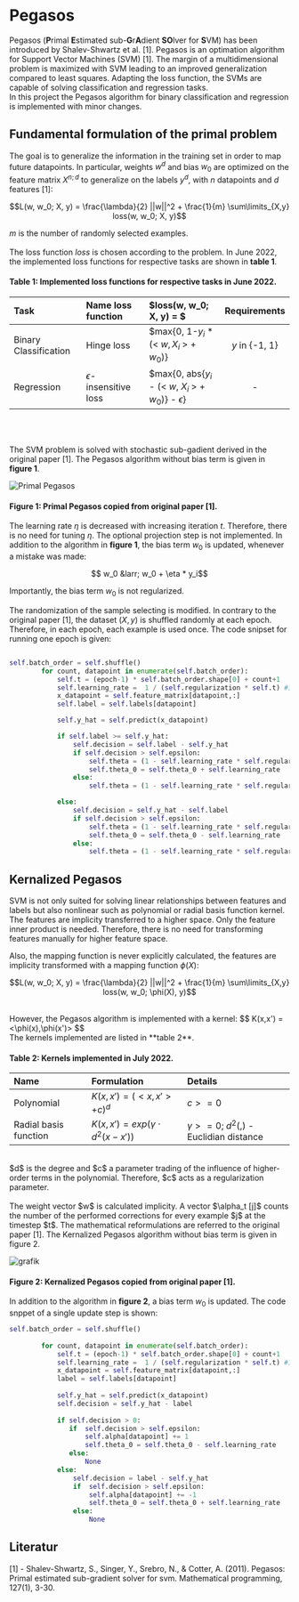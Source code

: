 
# Pegasos
Pegasos (**P**rimal **E**stimated sub-**G**r**A**dient **SO**lver for **S**VM) has been introduced by Shalev-Shwartz et al. [1]. Pegasos is an optimation algorithm for Support Vector Machines (SVM) [1]. The margin of a multidimensional problem is maximized with SVM leading to an improved generalization compared to least squares.  Adapting the loss function, the SVMs are capable of solving classification and regression tasks.\
In this project the Pegasos algorithm for binary classification and regression is implemented with minor changes.

## Fundamental formulation of the primal problem

The goal is to generalize the information in the training set in order to map future datapoints. In particular, weights $w^d$ and bias $w_0$ are optimized on the feature matrix $X^{n; d}$ to generalize on the labels $y^d$, with $n$ datapoints and $d$ features [1]:

$$L(w, w_0; X, y) =  \frac{\lambda}{2} ||w||^2 +  \frac{1}{m} \sum\limits_{X,y} loss(w, w_0; X, y)$$

$m$ is the number of randomly selected examples. 
<br>
<br>
The loss function $loss$ is chosen according to the problem. In June 2022, the implemented loss functions for respective tasks are shown in **table 1**.

#### **Table 1**: Implemented loss functions for respective tasks in June 2022.

| Task | Name loss function | $loss(w, w_0; X, y) = $ | Requirements |
|:--------------|:-------------|:----------------|:-------------:|
|Binary Classification       |Hinge loss       | $max{0, 1-$y_i$ * (< $w, X_i$ > + $w_0$)}        | $y$ in {-1, 1}       |
|Regression       | $\epsilon$-insensitive loss      | $max{0, abs{$y_i$ - (< $w$, $X_i$ > + $w_0$)}  - $\epsilon$}  | -   |

<br>
<br>

The SVM problem is solved with stochastic sub-gadient derived in the original paper [1]. The Pegasos algorithm without bias term is given in **figure 1**.

![Primal Pegasos](https://user-images.githubusercontent.com/107933496/175406566-621d0689-f0e4-4318-9eae-fc7c2aeeb7dc.PNG)
#### **Figure 1**: Primal Pegasos copied from original paper [1].

The learning rate $\eta$ is decreased with increasing 
iteration $t$. Therefore, there is no need for tuning 
$\eta$. The optional projection step is not implemented. 
In addition to the algorithm in **figure 1**, the bias term $w_0$ is updated, whenever a mistake was made:

$$ w_0 &larr; w_0 + \eta * y_i$$

Importantly, the bias term $w_0$ is not regularized.

The randomization of the sample selecting is modified. In contrary to the original paper [1], the dataset ($X,y$) is shuffled randomly at each epoch. Therefore, in each epoch, each example is used once.
The code snipset for running one epoch is given:

```python

self.batch_order = self.shuffle()
        for count, datapoint in enumerate(self.batch_order):
            self.t = (epoch-1) * self.batch_order.shape[0] + count+1
            self.learning_rate =  1 / (self.regularization * self.t) #1 / np.sqrt(t)
            x_datapoint = self.feature_matrix[datapoint,:]
            self.label = self.labels[datapoint]

            self.y_hat = self.predict(x_datapoint)

            if self.label >= self.y_hat:
                self.decision = self.label - self.y_hat
                if self.decision > self.epsilon:
                    self.theta = (1 - self.learning_rate * self.regularization) *  self.theta + self.learning_rate * x_datapoint 
                    self.theta_0 = self.theta_0 + self.learning_rate 
                else:
                    self.theta = (1 - self.learning_rate * self.regularization) *  self.theta

            else:
                self.decision = self.y_hat - self.label
                if self.decision > self.epsilon:
                    self.theta = (1 - self.learning_rate * self.regularization) *  self.theta - self.learning_rate * x_datapoint 
                    self.theta_0 = self.theta_0 - self.learning_rate 
                else:
                    self.theta = (1 - self.learning_rate * self.regularization) *  self.

```

## Kernalized Pegasos
SVM is not only suited for solving linear relationships between features and labels but also nonlinear such as polynomial or radial basis function kernel. The features are 
implicity transferred to a higher space. Only the feature inner product is needed. Therefore, there is no need for transforming features manually for higher feature space. 

Also, the mapping function is never explicitly calculated, the features are implicity transformed with a mapping function $\phi(X)$:

$$L(w, w_0; X, y) =  \frac{\lambda}{2} ||w||^2 +  \frac{1}{m} \sum\limits_{X,y} loss(w, w_0; \phi(X), y)$$ 

<br>
However, the Pegasos algorithm is implemented with a kernel:
$$ K(x,x') = <\phi(x),\phi(x')> $$
<br>
The kernels implemented are listed in **table 2**.

#### **Table 2**: Kernels implemented in July 2022.
 |Name | Formulation | Details|
 |:--------------|:-------------|:----------------|
 |Polynomial|$K(x,x')=( < x,x' > + c)^{d}$|$c>=0$|
  |Radial basis function |$K(x,x')=exp(\gamma \cdot d^2(x-x'))$ |$\gamma >=0;$ $d^2(,)$ - Euclidian distance|
 <br>
 $d$ is the degree and 
 $c$ a parameter trading of the influence of higher-order terms in the polynomial. Therefore,
 $c$ acts as a regularization parameter.
<br>
<br>
The weight vector $w$ 
is calculated implicity. A vector $\alpha_t [j]$ counts the number of the performed corrections for every example 
$j$ at the timestep
$t$. The mathematical reformulations are referred to the original paper [1]. 
The Kernalized Pegasos algorithm without bias term is given in figure 2.
<br>

![grafik](https://user-images.githubusercontent.com/107933496/176115516-804bf9e7-c8bf-43ca-b70a-bcad98781af6.png)

#### **Figure 2**: Kernalized Pegasos copied from original paper [1].

In addition to the algorithm in **figure 2**, a bias term $w_0$ is updated. The code snppet of a single update step is shown:

```python
self.batch_order = self.shuffle()
        
        for count, datapoint in enumerate(self.batch_order):
            self.t = (epoch-1) * self.batch_order.shape[0] + count+1
            self.learning_rate =  1 / (self.regularization * self.t) #1 / np.sqrt(t)
            x_datapoint = self.feature_matrix[datapoint,:]
            label = self.labels[datapoint]
            
            self.y_hat = self.predict(x_datapoint)
            self.decision = self.y_hat - label
            
            if self.decision > 0:
               if  self.decision > self.epsilon:
                   self.alpha[datapoint] += 1
                   self.theta_0 = self.theta_0 - self.learning_rate
               else:
                   None
            else:
                self.decision = label - self.y_hat
                if  self.decision > self.epsilon:
                    self.alpha[datapoint] += -1
                    self.theta_0 = self.theta_0 + self.learning_rate
                else:
                    None
```

## Literatur
[1] - Shalev-Shwartz, S., Singer, Y., Srebro, N., & Cotter, A. (2011). Pegasos: Primal estimated sub-gradient solver for svm. Mathematical programming, 127(1), 3-30.












